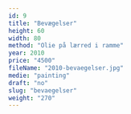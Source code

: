 ```yaml
---
id: 9
title: "Bevægelser"
height: 60
width: 80
method: "Olie på lærred i ramme"
year: 2010
price: "4500"
fileName: "2010-bevaegelser.jpg"
medie: "painting"
draft: "no"
slug: "bevaegelser"
weight: "270"
---
```

